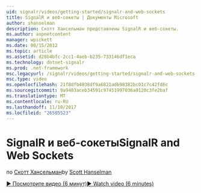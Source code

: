 ```yaml
---
uid: signalr/videos/getting-started/signalr-and-web-sockets
title: SignalR и веб-сокеты | Документы Microsoft
author: shanselman
description: Скотт Хансельман представлены SignalR и веб-сокеты.
ms.author: aspnetcontent
manager: wpickett
ms.date: 08/15/2012
ms.topic: article
ms.assetid: d20b4bfc-2cc1-4aeb-b235-733146df1eca
ms.technology: dotnet-signalr
ms.prod: .net-framework
msc.legacyurl: /signalr/videos/getting-started/signalr-and-web-sockets
msc.type: video
ms.openlocfilehash: 21f8dfb4038df9a6821adb98382bc01c7c42fd6c
ms.sourcegitcommit: 9a9483aceb34591c97451997036a9120c3fe2baf
ms.translationtype: MT
ms.contentlocale: ru-RU
ms.lasthandoff: 11/10/2017
ms.locfileid: "26505523"
---
```

<a name="signalr-and-web-sockets"></a><span data-ttu-id="ac128-103">SignalR и веб-сокеты</span><span class="sxs-lookup"><span data-stu-id="ac128-103">SignalR and Web Sockets</span></span>
====================
<span data-ttu-id="ac128-104">по [Скотт Хансельман](https://github.com/shanselman)</span><span class="sxs-lookup"><span data-stu-id="ac128-104">by [Scott Hanselman](https://github.com/shanselman)</span></span>

[<span data-ttu-id="ac128-105">&#9654; Посмотрите видео (6 минут)</span><span class="sxs-lookup"><span data-stu-id="ac128-105">&#9654; Watch video (6 minutes)</span></span>](https://channel9.msdn.com/Blogs/ASP-NET-Site-Videos/signalr-and-web-sockets)
